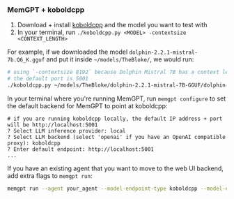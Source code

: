 ### MemGPT + koboldcpp

1. Download + install [koboldcpp](https://github.com/LostRuins/koboldcpp/) and the model you want to test with
2. In your terminal, run `./koboldcpp.py <MODEL> -contextsize <CONTEXT_LENGTH>`

For example, if we downloaded the model `dolphin-2.2.1-mistral-7b.Q6_K.gguf` and put it inside `~/models/TheBloke/`, we would run:
```sh
# using `-contextsize 8192` because Dolphin Mistral 7B has a context length of 8000 (and koboldcpp wants specific intervals, 8192 is the closest)
# the default port is 5001
./koboldcpp.py ~/models/TheBloke/dolphin-2.2.1-mistral-7B-GGUF/dolphin-2.2.1-mistral-7b.Q6_K.gguf --contextsize 8192
```

In your terminal where you're running MemGPT, run `memgpt configure` to set the default backend for MemGPT to point at koboldcpp:
```
# if you are running koboldcpp locally, the default IP address + port will be http://localhost:5001
? Select LLM inference provider: local
? Select LLM backend (select 'openai' if you have an OpenAI compatible proxy): koboldcpp
? Enter default endpoint: http://localhost:5001
...
```

If you have an existing agent that you want to move to the web UI backend, add extra flags to `memgpt run`:
```sh
memgpt run --agent your_agent --model-endpoint-type koboldcpp --model-endpoint http://localhost:5001
```